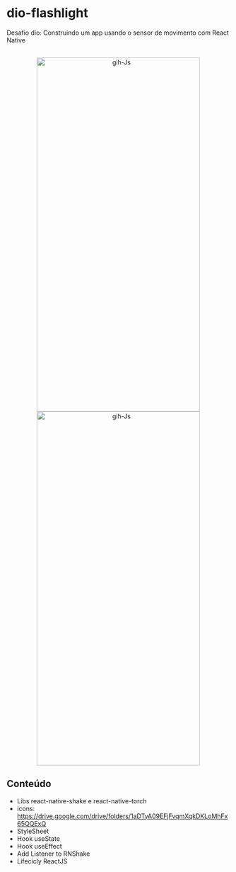 # dio-flashlight

Desafio dio: Construindo um app usando o sensor de movimento com React Native


<div align="center" style="display: block"><br>
  <img align="center" alt="gih-Js" height="800" width="369" src="https://user-images.githubusercontent.com/98272891/176192832-53f5052c-11f9-450b-abe6-12f0e04ffe51.jpeg">
  <img align="center" alt="gih-Js" height="800" width="369" src="https://user-images.githubusercontent.com/98272891/176192877-c0695d30-7a11-4ddf-8c71-ea55061f133b.jpeg">
</div>


## Conteúdo 

- Libs react-native-shake e react-native-torch
- icons: https://drive.google.com/drive/folders/1aDTyA09EFjFvqmXqkDKLoMhFx65QQExQ
- StyleSheet
- Hook useState
- Hook useEffect
- Add Listener to RNShake
- Lifecicly ReactJS
